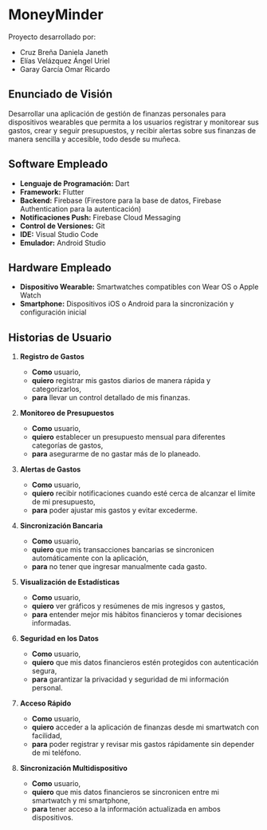 # MoneyMinder
Proyecto desarrollado por:
- Cruz Breña Daniela Janeth
- Elías Velázquez Ángel Uriel
- Garay García Omar Ricardo

## Enunciado de Visión

Desarrollar una aplicación de gestión de finanzas personales para dispositivos wearables que permita a los usuarios registrar y monitorear sus gastos, crear y seguir presupuestos, y recibir alertas sobre sus finanzas de manera sencilla y accesible, todo desde su muñeca.

## Software Empleado

- **Lenguaje de Programación:** Dart
- **Framework:** Flutter
- **Backend:** Firebase (Firestore para la base de datos, Firebase Authentication para la autenticación)
- **Notificaciones Push:** Firebase Cloud Messaging
- **Control de Versiones:** Git
- **IDE:** Visual Studio Code 
- **Emulador:** Android Studio

## Hardware Empleado

- **Dispositivo Wearable:** Smartwatches compatibles con Wear OS o Apple Watch
- **Smartphone:** Dispositivos iOS o Android para la sincronización y configuración inicial

## Historias de Usuario

1. **Registro de Gastos**
   - **Como** usuario,
   - **quiero** registrar mis gastos diarios de manera rápida y categorizarlos,
   - **para** llevar un control detallado de mis finanzas.

2. **Monitoreo de Presupuestos**
   - **Como** usuario,
   - **quiero** establecer un presupuesto mensual para diferentes categorías de gastos,
   - **para** asegurarme de no gastar más de lo planeado.

3. **Alertas de Gastos**
   - **Como** usuario,
   - **quiero** recibir notificaciones cuando esté cerca de alcanzar el límite de mi presupuesto,
   - **para** poder ajustar mis gastos y evitar excederme.

4. **Sincronización Bancaria**
   - **Como** usuario,
   - **quiero** que mis transacciones bancarias se sincronicen automáticamente con la aplicación,
   - **para** no tener que ingresar manualmente cada gasto.

5. **Visualización de Estadísticas**
   - **Como** usuario,
   - **quiero** ver gráficos y resúmenes de mis ingresos y gastos,
   - **para** entender mejor mis hábitos financieros y tomar decisiones informadas.

6. **Seguridad en los Datos**
   - **Como** usuario,
   - **quiero** que mis datos financieros estén protegidos con autenticación segura,
   - **para** garantizar la privacidad y seguridad de mi información personal.

7. **Acceso Rápido**
   - **Como** usuario,
   - **quiero** acceder a la aplicación de finanzas desde mi smartwatch con facilidad,
   - **para** poder registrar y revisar mis gastos rápidamente sin depender de mi teléfono.

8. **Sincronización Multidispositivo**
   - **Como** usuario,
   - **quiero** que mis datos financieros se sincronicen entre mi smartwatch y mi smartphone,
   - **para** tener acceso a la información actualizada en ambos dispositivos.
